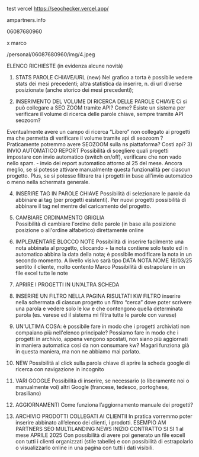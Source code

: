 test vercel https://seochecker.vercel.app/

ampartners.info

06087680960

x marco


/personal/06087680960/img/4.jpeg


ELENCO RICHIESTE (in evidenza alcune novità)

1)	STATS PAROLE CHIAVE/URL (new)
Nel grafico a torta è possibile vedere stats dei mesi precedenti; altra statistica da inserire, n. di url diverse posizionate (anche storico dei mesi precedenti);

2)	INSERIMENTO DEL VOLUME DI RICERCA DELLE PAROLE CHIAVE
Ci si può collegare a SEO ZOOM tramite API? Come? Esiste un sistema per verificare il volume di ricerca delle parole chiave, sempre tramite API seozoom?

Eventualmente avere un campo di ricerca “Libero” non collegato ai progetti ma che permetta di verificare il volume tramite api di seozoom ?
Praticamente potremmo avere SEOZOOM sulla ns piattaforma?
Costi api?
3)	INVIO AUTOMATICO REPORT
Possibilità di scegliere quali progetti impostare con invio automatico (switch on/off), verificare che non vado nello spam. - invio dei report automatico attorno al 25 del mese. Ancora meglio, se si potesse attivare manualmente questa funzionalità per ciascun progetto. Plus, se si potesse filtrare tra i progetti in base all'invio automatico o meno nella schermata generale.

4)	INSERIRE TAG IN PAROLE CHIAVE 
Possibilità di selezionare le parole da abbinare ai tag (per progetti esistenti). Per nuovi progetti possibilità di abbinare il tag nel mentre del caricamento del progetto.
5)	CAMBIARE ORDINAMENTO GRIGLIA  
Possibilità di cambiare l'ordine delle parole (in base alla posizione posizione o all'ordine alfabetico) direttamente online
6)	IMPLEMENTARE BLOCCO NOTE 
Possibilità di inserire facilmente una nota abbinata al progetto, cliccando + 
la nota contiene solo testo ed in automatico abbina la data della nota; è possibile modificare la nota in un secondo momento. A livello visivo sarà tipo
DATA		NOTA					NOME
18/03/25	sentito il cliente, molto contento	Marco
Possibilità di estrapolare in un file excel tutte le note
7)	APRIRE I PROGETTI IN UN’ALTRA SCHEDA 
8)	INSERIRE UN FILTRO NELLA PAGINA RISULTATI KW 
FILTRO inserire nella schermata di ciascun progetto un filtro “cerca” dove poter scrivere una parola e vedere solo le kw e che contengono quella determinata parola (es. varese ed il sistema mi filtra tutte le parole con varese)

9)	UN'ULTIMA COSA: 
è possibile fare in modo che i progetti archiviati non compaiano più nell'elenco principale? Possiamo fare in modo che i progetti in archivio, appena vengono spostati, non siano più aggiornati in maniera automatica così da non consumare kw? Magari funziona già in questa maniera, ma non ne abbiamo mai parlato.

10)	NEW
Possibilità al click sulla parola chiave di aprire la scheda google di ricerca con navigazione in incognito 
               
             

11)	VARI GOOGLE 
Possibilità di inserire, se necessario (o liberamente noi o manualmente voi) altri Google (francese, tedesco, portoghese, brasiliano)

12)	AGGIORNAMENTI
Come funziona l’aggiornamento manuale dei progetti?

13)	ARCHIVIO PRODOTTI COLLEGATI AI CLIENTII
In pratica vorremmo poter inserire abbinato all’elenco dei clienti, i prodotti. 
ESEMPIO
AM PARTNERS 	SEO	MULTILANDING 	NEWS		INIZIO CONTRATTO
SI	SI			1 al mese	APRILE 2025
Con possibilità di avere poi generato un file excell con tutti i clienti organizzati (stile tabelle) e con possibilità di estrapolarlo o visualizzarlo online  in una pagina con tutti i dati visibili. 


